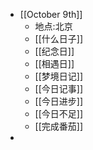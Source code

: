 - [[October 9th]]
    - 地点:北京
    - [[什么日子]]
    - [[纪念日]]
    - [[相遇日]]
    - [[梦境日记]]
    - [[今日记事]]
    - [[今日进步]]
    - [[今日不足]]
    - [[完成番茄]]
- 
